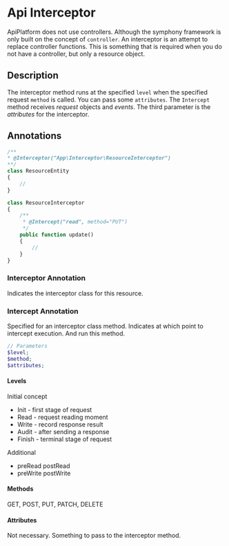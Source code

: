 # Api Interceptor 

ApiPlatform does not use controllers. Although the symphony framework is only built on the concept of `controller`. An interceptor is an attempt to replace controller functions. This is something that is required when you do not have a controller, but only a resource object.

## Description

The interceptor method runs at the specified `level` when the specified request `method` is called. You can pass some `attributes`. The `Intercept` method receives _request_ objects and _events_. The third parameter is the _attributes_ for the interceptor.

## Annotations

```php
/**
* @Interceptor("App\Interceptor\ResourceInterceptor")
**/
class ResourceEntity
{
    //
}

class ResourceInterceptor
{
    /**
     * @Intercept("read", method="PUT")
     */
    public function update()
    {
        //
    }
}
```

### Interceptor Annotation
 
Indicates the interceptor class for this resource.

### Intercept Annotation

Specified for an interceptor class method. Indicates at which point to intercept execution. And run this method.

```php
// Parameters
$level;
$method;
$attributes;
```

#### Levels

Initial concept
* Init - first stage of request
* Read - request reading moment
* Write - record response result
* Audit - after sending a response
* Finish - terminal stage of request

Additional
* preRead postRead
* preWrite postWrite

#### Methods

GET, POST, PUT, PATCH, DELETE

#### Attributes

Not necessary. Something to pass to the interceptor method.

